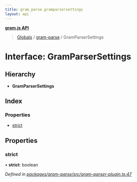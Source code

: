 ```yaml
---
title: gram_parse.gramparsersettings
layout: api
---
```


**[gram.js API](../README.md)**

> [Globals](../globals.md) / [gram-parse](../modules/gram_parse.md) / GramParserSettings

# Interface: GramParserSettings

## Hierarchy

* **GramParserSettings**

## Index

### Properties

* [strict](gram_parse.gramparsersettings.md#strict)

## Properties

### strict

•  **strict**: boolean

*Defined in [packages/gram-parse/src/gram-parser-plugin.ts:47](https://github.com/gram-data/gram-js/blob/fc61725/packages/gram-parse/src/gram-parser-plugin.ts#L47)*
